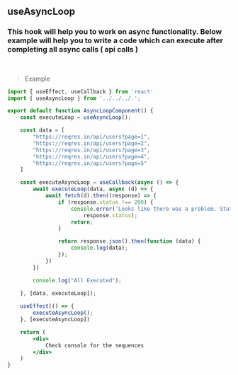 ## useAsyncLoop

### This hook will help you to work on async functionality. Below example will help you to write a code which can execute after completing all async calls ( api calls )

<br />

> Example

```jsx
import { useEffect, useCallback } from 'react'
import { useAsyncLoop } from '../../../.';

export default function AsyncLoopComponent() {
    const executeLoop = useAsyncLoop();

    const data = [
        "https://reqres.in/api/users?page=1",
        "https://reqres.in/api/users?page=2",
        "https://reqres.in/api/users?page=3",
        "https://reqres.in/api/users?page=4",
        "https://reqres.in/api/users?page=5"
    ]

    const executeAsyncLoop = useCallback(async () => {
        await executeLoop(data, async (d) => {
            await fetch(d).then((response) => {
                if (response.status !== 200) {
                    console.error('Looks like there was a problem. Status Code: ' +
                        response.status);
                    return;
                }

                return response.json().then(function (data) {
                    console.log(data);
                });
            })
        })

        console.log("All Executed");
        
    }, [data, executeLoop]);

    useEffect(() => {
        executeAsyncLoop();
    }, [executeAsyncLoop])

    return (
        <div>
            Check console for the sequences
        </div>
    )
}

```
